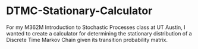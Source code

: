 # DTMC-Stationary-Calculator
For my M362M Introduction to Stochastic Processes class at UT Austin, I wanted to create a calculator for determining the stationary
distribution of a Discrete Time Markov Chain given its transition probability matrix.
